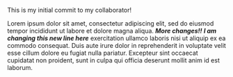 This is my initial commit to my collaborator!

Lorem ipsum dolor sit amet, consectetur adipiscing elit, sed do eiusmod tempor incididunt ut labore et dolore magna aliqua. ***More changes!!***
***I am changing this new line here*** exercitation ullamco laboris nisi ut aliquip ex ea commodo consequat. Duis aute irure dolor in reprehenderit in voluptate velit esse cillum dolore eu fugiat nulla pariatur. Excepteur sint occaecat cupidatat non proident, sunt in culpa qui officia deserunt mollit anim id est laborum.
